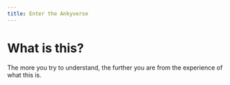 ```yaml
---
title: Enter the Ankyverse
---
```


# What is this?

The more you try to understand, the further you are from the experience of what this is.
